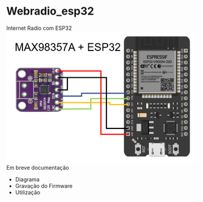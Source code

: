 # Webradio_esp32
Internet Radio com ESP32
![My Image](docs/diagrama_max98357a.png)
Em breve documentação  
- Diagrama
- Gravação do Firmware  
- Utilização  



